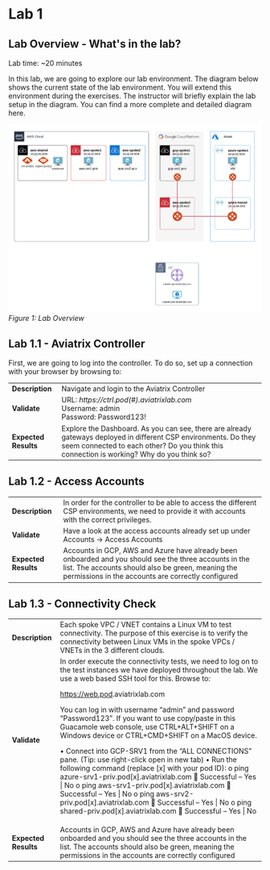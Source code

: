 # Lab 1

## Lab Overview - What's in the lab?
Lab time: ~20 minutes

In this lab, we are going to explore our lab environment. The diagram below shows the current state of the lab environment. You will extend this environment during the exercises. The instructor will briefly explain the lab setup in the diagram. You can find a more complete and detailed diagram here.

![Lab Overview](../images/lab-before.png)  
_Figure 1: Lab Overview_

## Lab 1.1 - Aviatrix Controller

First, we are going to log into the controller. To do so, set up a connection with your browser by browsing to:

<table>
  <tr>
    <td><b>Description</b></td>
    <td>Navigate and login to the Aviatrix Controller</td>
  </tr>
  <tr>
    <td><b>Validate</b></td>
    <td>URL:  <i>https://ctrl.pod(#).aviatrixlab.com</i><br>Username:  admin<br>Password:  Password123!</td>
  </tr>
  <tr>
    <td><b>Expected Results</b></td>
    <td>Explore the Dashboard. As you can see, there are already gateways deployed in different CSP environments. Do they seem connected to each other? Do you think this connection is working? Why do you think so?</td>
  </tr>
</table>

## Lab 1.2 - Access Accounts

<table>
  <tr>
    <td><b>Description</b></td>
    <td>In order for the controller to be able to access the different CSP environments, we need to provide it with accounts with the correct privileges.</td>
  </tr>
  <tr>
    <td><b>Validate</b></td>
    <td>Have a look at the access accounts already set up under Accounts -> Access Accounts</td>
  </tr>
  <tr>
    <td><b>Expected Results</b></td>
    <td>Accounts in GCP, AWS and Azure have already been onboarded and you should see the three accounts in the list.  The accounts should also be green, meaning the permissions in the accounts are correctly configured</td>
  </tr>
</table>

## Lab 1.3 - Connectivity Check

<table>
  <tr>
    <td><b>Description</b></td>
    <td>Each spoke VPC / VNET contains a Linux VM to test connectivity.  The purpose of this exercise is to verify the connectivity between Linux VMs in the spoke VPCs / VNETs in the 3 different clouds.</td>
  </tr>
  <tr>
    <td><b>Validate</b></td>
    <td>In order execute the connectivity tests, we need to log on to the test instances we have deployed throughout the lab. We use a web based SSH tool for this. Browse to:

https://web.pod<podnumber>.aviatrixlab.com

You can log in with username “admin” and password “Password123”. If you want to use copy/paste in this Guacamole web console, use CTRL+ALT+SHIFT on a Windows device or CTRL+CMD+SHIFT on a MacOS device.

•	Connect into GCP-SRV1 from the “ALL CONNECTIONS” pane. (Tip: use right-click open in new tab)
•	Run the following command (replace [x] with your pod ID):
o	ping azure-srv1-priv.pod[x].aviatrixlab.com
	Successful – Yes | No 
o	ping aws-srv1-priv.pod[x].aviatrixlab.com
	Successful – Yes | No 
o	ping aws-srv2-priv.pod[x].aviatrixlab.com
	Successful – Yes | No 
o	ping shared-priv.pod[x].aviatrixlab.com
	Successful – Yes | No 
</td>
  </tr>
  <tr>
    <td><b>Expected Results</b></td>
    <td>Accounts in GCP, AWS and Azure have already been onboarded and you should see the three accounts in the list.  The accounts should also be green, meaning the permissions in the accounts are correctly configured</td>
  </tr>
</table>

